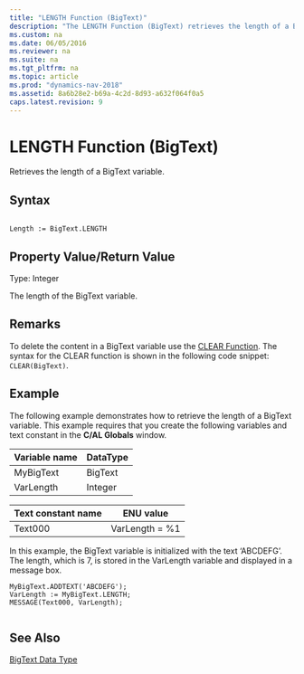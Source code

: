 ```yaml
---
title: "LENGTH Function (BigText)"
description: "The LENGTH Function (BigText) retrieves the length of a BigText variable. This article describes its syntax, property/return value, remarks, and example."
ms.custom: na
ms.date: 06/05/2016
ms.reviewer: na
ms.suite: na
ms.tgt_pltfrm: na
ms.topic: article
ms.prod: "dynamics-nav-2018"
ms.assetid: 8a6b28e2-b69a-4c2d-8d93-a632f064f0a5
caps.latest.revision: 9
---
```

# LENGTH Function (BigText)
Retrieves the length of a BigText variable.  
  
## Syntax  
  
```  
  
Length := BigText.LENGTH  
```  
  
## Property Value/Return Value  
 Type: Integer  
  
 The length of the BigText variable.  
  
## Remarks  
 To delete the content in a BigText variable use the [CLEAR Function](CLEAR-Function.md). The syntax for the CLEAR function is shown in the following code snippet: `CLEAR(BigText)`.  
  
## Example  
 The following example demonstrates how to retrieve the length of a BigText variable. This example requires that you create the following variables and text constant in the **C/AL Globals** window.  
  
|Variable name|DataType|  
|-------------------|--------------|  
|MyBigText|BigText|  
|VarLength|Integer|  
  
|Text constant name|ENU value|  
|------------------------|---------------|  
|Text000|VarLength = %1|  
  
 In this example, the BigText variable is initialized with the text ‘ABCDEFG’. The length, which is 7, is stored in the VarLength variable and displayed in a message box.  
  
```  
MyBigText.ADDTEXT('ABCDEFG');  
VarLength := MyBigText.LENGTH;  
MESSAGE(Text000, VarLength);  
  
```  
  
## See Also  
 [BigText Data Type](BigText-Data-Type.md)